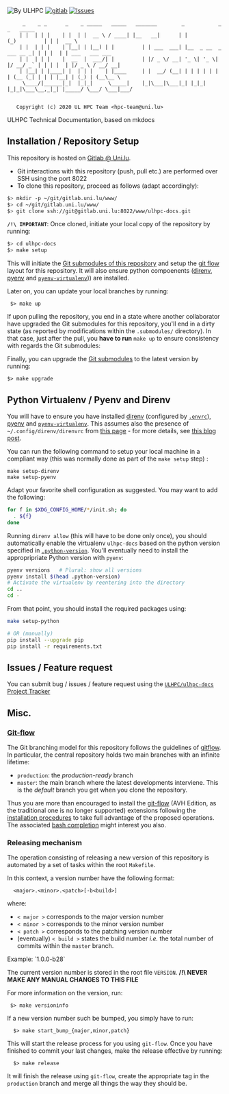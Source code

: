 ![By ULHPC](https://img.shields.io/badge/by-ULHPC-blue.svg) [![gitlab](https://img.shields.io/badge/git-gitlab-lightgray.svg)](https://gitlab.uni.lu/www/ulhpc-docs) [![Issues](https://img.shields.io/badge/issues-gitlab-green.svg)](https://gitlab.uni.lu/www/ulhpc-docs/issues)

         _    _ _      _    _ _____   _____   _______        _           _           _   _____
        | |  | | |    | |  | |  __ \ / ____| |__   __|      | |         (_)         | | |  __ \
        | |  | | |    | |__| | |__) | |         | | ___  ___| |__  _ __  _  ___ __ _| | | |  | | ___   ___ ___
        | |  | | |    |  __  |  ___/| |         | |/ _ \/ __| '_ \| '_ \| |/ __/ _` | | | |  | |/ _ \ / __/ __|
        | |__| | |____| |  | | |    | |____     | |  __/ (__| | | | | | | | (__ (_| | | | |__| | (_) | (__\__ \
         \____/|______|_|  |_|_|     \_____|    |_|\___|\___|_| |_|_| |_|_|\___\__,_|_| |_____/ \___/ \___|___/


       Copyright (c) 2020 UL HPC Team <hpc-team@uni.lu>

ULHPC Technical Documentation, based on mkdocs

## Installation / Repository Setup

This repository is hosted on [Gitlab @ Uni.lu](https://gitlab.uni.lu/www/ulhpc-docs).

* Git interactions with this repository (push, pull etc.) are performed over SSH using the port 8022
* To clone this repository, proceed as follows (adapt accordingly):

```bash
$> mkdir -p ~/git/gitlab.uni.lu/www/
$> cd ~/git/gitlab.uni.lu/www/
$> git clone ssh://git@gitlab.uni.lu:8022/www/ulhpc-docs.git
```

**`/!\ IMPORTANT`**: Once cloned, initiate your local copy of the repository by running:

```bash
$> cd ulhpc-docs
$> make setup
```

This will initiate the [Git submodules of this repository](.gitmodules) and setup the [git flow](https://www.atlassian.com/git/tutorials/comparing-workflows/gitflow-workflow) layout for this repository. It will also ensure python compoenents ([direnv](https://direnv.net/), [pyenv](https://github.com/pyenv/pyenv) and [`pyenv-virtualenv`](https://github.com/pyenv/pyenv-virtualenv))) are installed.

Later on, you can update your local branches by running:

     $> make up

If upon pulling the repository, you end in a state where another collaborator have upgraded the Git submodules for this repository, you'll end in a dirty state (as reported by modifications within the `.submodules/` directory). In that case, just after the pull, you **have to run** `make up` to ensure consistency with regards the Git submodules:

Finally, you can upgrade the [Git submodules](.gitmodules) to the latest version by running:

    $> make upgrade


## Python Virtualenv / Pyenv and Direnv

You will have to ensure you have installed [direnv](https://direnv.net/) (configured by [`.envrc`](.envrc)), [pyenv](https://github.com/pyenv/pyenv) and [`pyenv-virtualenv`](https://github.com/pyenv/pyenv-virtualenv). This assumes also the presence of `~/.config/direnv/direnvrc` from [this page](https://github.com/Falkor/dotfiles/blob/master/direnv/direnvrc) - for more details, see [this blog post](https://varrette.gforge.uni.lu/blog/2019/09/10/using-pyenv-virtualenv-direnv/).

You can run the following command to setup your local machine in a compliant way (this was normally done as part of the `make setup` step) :

```
make setup-direnv
make setup-pyenv
```

Adapt your favorite shell configuration as suggested. You may want to add the following:

``` bash
for f in $XDG_CONFIG_HOME/*/init.sh; do
  . ${f}
done
```

Running `direnv allow` (this will have to be done only once), you should automatically enable the virtualenv `ulhpc-docs` based on the python version specified in [`.python-version`](.python-version). You'll eventually need to install the appropripriate Python version with `pyenv`:

```bash
pyenv versions   # Plural: show all versions
pyenv install $(head .python-version)
# Activate the virtualenv by reentering into the directory
cd ..
cd -
```

From that point, you should install the required packages using:

``` bash
make setup-python

# OR (manually)
pip install --upgrade pip
pip install -r requirements.txt
```


## Issues / Feature request

You can submit bug / issues / feature request using the [`ULHPC/ulhpc-docs` Project Tracker](https://gitlab.uni.lu/www/ulhpc-docs/issues)



## Misc.

### [Git-flow](https://github.com/petervanderdoes/gitflow-avh)

The Git branching model for this repository follows the guidelines of
[gitflow](http://nvie.com/posts/a-successful-git-branching-model/).
In particular, the central repository holds two main branches with an infinite lifetime:

* `production`: the *production-ready* branch
* `master`: the main branch where the latest developments interviene. This is the *default* branch you get when you clone the repository.

Thus you are more than encouraged to install the [git-flow](https://github.com/petervanderdoes/gitflow-avh) (AVH Edition, as the traditional one is no longer supported) extensions following the [installation procedures](https://github.com/petervanderdoes/gitflow-avh/wiki/Installation) to take full advantage of the proposed operations. The associated [bash completion](https://github.com/bobthecow/git-flow-completion) might interest you also.

### Releasing mechanism

The operation consisting of releasing a new version of this repository is automated by a set of tasks within the root `Makefile`.

In this context, a version number have the following format:

      <major>.<minor>.<patch>[-b<build>]

where:

* `< major >` corresponds to the major version number
* `< minor >` corresponds to the minor version number
* `< patch >` corresponds to the patching version number
* (eventually) `< build >` states the build number _i.e._ the total number of commits within the `master` branch.

Example: \`1.0.0-b28\`

The current version number is stored in the root file `VERSION`. __/!\ NEVER MAKE ANY MANUAL CHANGES TO THIS FILE__

For more information on the version, run:

     $> make versioninfo

If a new version number such be bumped, you simply have to run:

      $> make start_bump_{major,minor,patch}

This will start the release process for you using `git-flow`.
Once you have finished to commit your last changes, make the release effective by running:

      $> make release

It will finish the release using `git-flow`, create the appropriate tag in the `production` branch and merge all things the way they should be.
